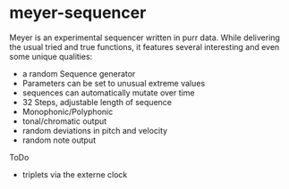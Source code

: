 # meyer-sequencer
Meyer is an experimental sequencer written in purr data. While delivering the usual tried and true functions, it features several interesting and even some unique qualities:

- a random Sequence generator
- Parameters can be set to unusual extreme values
- sequences can automatically mutate over time
- 32 Steps, adjustable length of sequence
- Monophonic/Polyphonic
- tonal/chromatic output
- random deviations in pitch and velocity
- random note output


ToDo

- triplets via the externe clock
